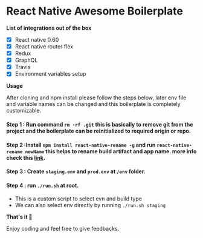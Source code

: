 # React Native Awesome Boilerplate

__List of integrations out of the box__
- [x] React native 0.60
- [x] React native router flex
- [x] Redux
- [x] GraphQL
- [x] Travis
- [x] Environment variables setup

__Usage__

After cloning and npm install please follow the steps below, later env file and variable names can be changed and this boilerplate is completely customizable.

#### Step 1 : Run command `rm -rf .git` this is basically to remove git from the project and the boilerplate can be reinitialized to required origin or repo.
#### Step 2 :Install `npm install react-native-rename -g` and run  `react-native-rename newName` this helps to rename build artifact and app name. more info check this [link](https://www.npmjs.com/package/react-native-rename).
#### Step 3 : Create `staging.env` and `prod.env` at `/env` folder.
#### Step 4 : run `./run.sh`  at root.
-  This is a custom script to select evn and build type
-  We can also select env directly by running `./run.sh staging`

__That's it 🎉__

Enjoy coding and feel free to give feedbacks.
